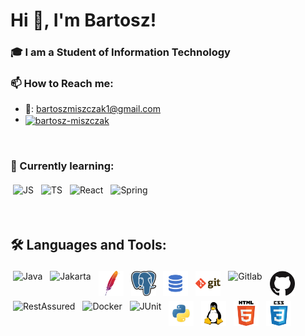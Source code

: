 # Hi 👋, I'm Bartosz!

### 🎓 I am a Student of Information Technology

### 📫 How to Reach me:

- 📧: bartoszmiszczak1@gmail.com
- <a href="https://linkedin.com/in/bartosz-miszczak-a32504212/" target="blank"><img align="center" src="https://raw.githubusercontent.com/rahuldkjain/github-profile-readme-generator/master/src/images/icons/Social/linked-in-alt.svg" alt="bartosz-miszczak" height="20" width="20" /></a>

<br />

### 📓 Currently learning:

<p>
    <img src="https://www.clipartmax.com/png/middle/470-4707396_javascript-icon-html-css-js-icons.png" alt="JS" height="40" style="vertical-align:top; margin:4px">
    <img src="https://cdn.icon-icons.com/icons2/2415/PNG/512/typescript_original_logo_icon_146317.png" alt="TS" height="40" style="vertical-align:top; margin:4px">
    <img src="https://upload.wikimedia.org/wikipedia/commons/thumb/a/a7/React-icon.svg/2300px-React-icon.svg.png" alt="React" height="40" style="vertical-align:top; margin:4px">
    <img src="https://user-images.githubusercontent.com/33158051/103925017-e7673b80-50e4-11eb-9379-ceb82e3f382c.png" alt="Spring" height="40" style="vertical-align:top; margin:4px">
</p>

<br />

## 🛠 Languages and Tools:

<p>
    <img src="https://sdtimes.com/wp-content/uploads/2018/03/jW4dnFtA_400x400.jpg" alt="Java" height="40" style="vertical-align:top; margin:4px">
    <img src="https://plugins.jetbrains.com/files/20207/374746/icon/pluginIcon.png" alt="Jakarta" height="40" style="vertical-align:top; margin:4px">
    <img src="https://raw.githubusercontent.com/github/explore/80688e429a7d4ef2fca1e82350fe8e3517d3494d/topics/maven/maven.png" alt="Maven" height="40" style="vertical-align:top; margin:4px">
    <img src="https://raw.githubusercontent.com/github/explore/80688e429a7d4ef2fca1e82350fe8e3517d3494d/topics/postgresql/postgresql.png" alt="PostgreSQL" height="40" style="vertical-align:top; margin:4px">
    <img src="https://raw.githubusercontent.com/github/explore/80688e429a7d4ef2fca1e82350fe8e3517d3494d/topics/sql/sql.png" alt="SQL" height="40" style="vertical-align:top; margin:4px">
    <img src="https://raw.githubusercontent.com/github/explore/80688e429a7d4ef2fca1e82350fe8e3517d3494d/topics/git/git.png" alt="Git" height="40" style="vertical-align:top; margin:4px">
    <img src="https://upload.wikimedia.org/wikipedia/commons/thumb/3/35/GitLab_icon.svg/2127px-GitLab_icon.svg.png" alt="Gitlab" height="40" style="vertical-align:top; margin:4px">
    <img src="https://raw.githubusercontent.com/github/explore/78df643247d429f6cc873026c0622819ad797942/topics/github/github.png" alt="Github" height="40" style="vertical-align:top; margin:4px">
    <img src="https://devqa.io/assets/images/rest-assured-get-post-put-patch-delete.png" alt="RestAssured" height="40" style="vertical-align:top; margin:4px">
    <img src="https://w7.pngwing.com/pngs/928/911/png-transparent-junit-software-testing-spring-framework-unit-testing-java-others-miscellaneous-text-trademark.png" alt="Docker" height="40" style="vertical-align:top; margin:4px">
    <img src="https://cdn-icons-png.flaticon.com/512/919/919853.png" alt="JUnit" height="40" style="vertical-align:top; margin:4px">
    <img src="https://raw.githubusercontent.com/github/explore/80688e429a7d4ef2fca1e82350fe8e3517d3494d/topics/python/python.png" alt="Python" height="40" style="vertical-align:top; margin:4px">
    <img src="https://raw.githubusercontent.com/github/explore/80688e429a7d4ef2fca1e82350fe8e3517d3494d/topics/linux/linux.png" alt="Linux" height="40" style="vertical-align:top; margin:4px">
    <img src="https://raw.githubusercontent.com/github/explore/80688e429a7d4ef2fca1e82350fe8e3517d3494d/topics/html/html.png" alt="Html" height="40" style="vertical-align:top; margin:4px">
    <img src="https://raw.githubusercontent.com/github/explore/80688e429a7d4ef2fca1e82350fe8e3517d3494d/topics/css/css.png" alt="Css" height="40" style="vertical-align:top; margin:4px">
</p>

<br />
